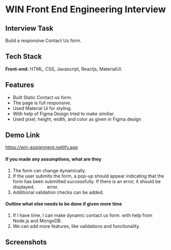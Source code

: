 # WIN Front End Engineering Interview

## Interview Task
 Build a responsive Contact Us form.

 ## Tech Stack
 **Front-end:** HTML, CSS, Javascript, Reactjs, MaterialUI.

 ## Features

- Built Static Contact us form.
- The page is full responsive.
- Used Material Ui for styling.
- With help of Figma Design tried to make similiar.
- Used pixel, height, width, and color as given in Figma design

## Demo Link
https://win-assignment.netlify.app


#### If you made any assumptions, what are they
1) The form can change dynamically.
2) If the user submits the form, a pop-up should appear indicating that the form has been submitted successfully. If there is an error, it should be displayed.
         error.
3) Additional validation checks can be added.


#### Outline what else needs to be done if given more time
1) If I have time, I can make dynamic contact us form. with help from Node.js and MongoDB.
2) We can add more features, like validations and functionality.

## Screenshots


<!-- # WIN Front End Engineering Interview

## Interview Task

Build a responsive Contact Us form using this design spec:

https://www.figma.com/file/6xNvWB4RmOb5pMT9DU6Gar/Front-End-Interview?node-id=0%3A1

There is no need to build any backend (api layer, server, database). For simulating form submission, you can do a POST to /api/contact

## Duration

Up to 2 hours.

## Submission
1.  Clone this repo
2.  Build Contact Us Form. Suggested libraries
    -  Material UI components - [https://material-ui.com/](https://material-ui.com/)
    -  Address lookup - [https://www.npmjs.com/package/react-places-autocomplete](https://www.npmjs.com/package/react-places-autocomplete)
4.  Submit a Pull Request (PR)
5.  In the PR, include a README that includes the following:
    -  If you made any assumptions, what are they : 
    -  Outline what else needs to be done if given more time
          

## Evaluation
We are looking for: 
1. Responsive design (mobile + desktop)
2. Adherence to brand standards
3. Completeness
4. Code clarity / readability -->
